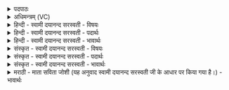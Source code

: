 <details><summary>पदपाठः</summary>

मा। अहिः॑। भूः॒। मा। पृदा॑कुः। नमः॑। ते॒। आ॒ता॒नेतेत्या॑ऽतान। अ॒न॒र्वा। प्र। इ॒हि॒। घृ॒तस्य॑। कु॒ल्याः। उप॑। ऋ॒तस्य॑। पथ्याः॑। अनु॑। १२।
</details>

<details><summary>अधिमन्त्रम् (VC)</summary>

- विद्वांसो देवता
- मेधातिथिर्ऋषिः
- भुरिक् प्राजापत्या अनुष्टुप्, साम्नी उष्णिक्
- गान्धारः
</details>

<details><summary>हिन्दी - स्वामी दयानन्द सरस्वती - विषयः</summary>

वह विद्वान् कैसा हो, इस विषय का उपदेश अगले मन्त्र में किया है ॥
</details>

<details><summary>हिन्दी - स्वामी दयानन्द सरस्वती - पदार्थः</summary>

पदार्थान्वयभाषाः -  हे (आतान) अच्छे प्रकार सुख से विस्तार करनेवाले विद्वान् ! तू (मा) मत (अहिः) सर्प के समान कुटिलमार्गगामी और (मा) मत (पृदाकुः) मूर्खजन के समान अभिमानी वा व्याघ्र के समान हिंसा करनेवाला (भूः) हो (ते) सब जगह तेरे सुख के लिये (नमः) अन्न आदि पदार्थ पहले ही प्रवृत्त हो रहे हैं और (अनर्वा) अश्व आदि सवारी के विना निराश्रय पुरुष जैसे (घृतस्य) जल की (कुल्याः) बड़ी धाराओं को प्राप्त हो, वैसे (ऋतस्य) सत्य के (पथ्याः) मार्गों को प्राप्त हो ॥१२॥
</details>

<details><summary>हिन्दी - स्वामी दयानन्द सरस्वती - भावार्थः</summary>

भावार्थभाषाः -  किसी मनुष्य को कुटिलगामी सर्प आदि दुष्ट जीवों के समान धर्ममार्ग में कुटिल न होना चाहिये, किन्तु सर्वदा सरल भाव से ही रहना चाहिये ॥१२॥
</details>

<details><summary>संस्कृत - स्वामी दयानन्द सरस्वती - विषयः</summary>

स विद्वान् कीदृग्भवेदित्युपदिश्यते ॥
</details>

<details><summary>संस्कृत - स्वामी दयानन्द सरस्वती - पदार्थः</summary>

पदार्थान्वयभाषाः -  हे आतान ! त्वं अहिर्माभूः पृदाकुर्माभूस्ते तुभ्यं नमोऽस्तु, सर्वत्र त्वत्सुखायान्नादिपदार्थः पुरत एव प्रवर्त्तत इति भावः। अनर्वा घृतस्य कुल्या इवर्तस्य पथ्या प्रोपैहि ॥१२॥
</details>

<details><summary>संस्कृत - स्वामी दयानन्द सरस्वती - भावार्थः</summary>

भावार्थभाषाः -  केनापि मनुष्येण धर्ममार्गे कुटिलमार्गगामिसर्पादिवत्कुटिलाचरणेन न भवितव्यम्, किन्तु सर्वदा सरलभावेनैव भवितव्यम् ॥१२॥
</details>

<details><summary>मराठी - माता सविता जोशी (यह अनुवाद स्वामी दयानन्द सरस्वती जी के आधार पर किया गया है।) - भावार्थः</summary>

भावार्थभाषाः -  कोणत्याही माणसाने धर्ममार्गाने चालताना कुटिल सर्प इत्यादी दुष्ट जीवांप्रमाणे वागू नये, तर सदैव सरळ मार्गाने वाटचाल करावी.
</details>